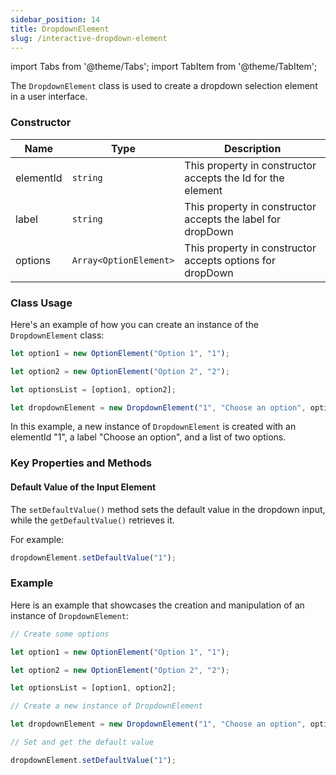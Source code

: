 ```yaml
---
sidebar_position: 14
title: DropdownElement
slug: /interactive-dropdown-element
---
```


import Tabs from '@theme/Tabs';
import TabItem from '@theme/TabItem';

The `DropdownElement` class is used to create a dropdown selection element in a user interface.

### Constructor

| Name      | Type                   | Description                                                 |
| --------- | ---------------------- | ----------------------------------------------------------- |
| elementId | `string`               | This property in constructor accepts the Id for the element |
| label     | `string`               | This property in constructor accepts the label for dropDown |
| options   | `Array<OptionElement>` | This property in constructor accepts options for dropDown   |

### Class Usage

Here's an example of how you can create an instance of the `DropdownElement` class:

<Tabs>
<TabItem value="typescript" label="Typescript">

```typescript
let option1 = new OptionElement("Option 1", "1");

let option2 = new OptionElement("Option 2", "2");

let optionsList = [option1, option2];

let dropdownElement = new DropdownElement("1", "Choose an option", optionsList);
```

</TabItem>
</Tabs>

In this example, a new instance of `DropdownElement` is created with an elementId "1", a label "Choose an option", and a list of two options.

### Key Properties and Methods

#### Default Value of the Input Element

The `setDefaultValue()` method sets the default value in the dropdown input, while the `getDefaultValue()` retrieves it.

For example:

<Tabs>
<TabItem value="typescript" label="Typescript">

```typescript
dropdownElement.setDefaultValue("1");
```

</TabItem>
</Tabs>

### Example

Here is an example that showcases the creation and manipulation of an instance of `DropdownElement`:

<Tabs>
<TabItem value="typescript" label="Typescript">

```typescript
// Create some options

let option1 = new OptionElement("Option 1", "1");

let option2 = new OptionElement("Option 2", "2");

let optionsList = [option1, option2];

// Create a new instance of DropdownElement

let dropdownElement = new DropdownElement("1", "Choose an option", optionsList);

// Set and get the default value

dropdownElement.setDefaultValue("1");
```

</TabItem>
</Tabs>
